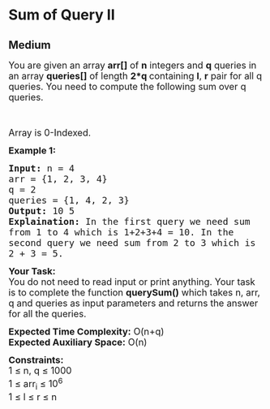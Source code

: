 # Sum of Query II
## Medium
<div class="problems_problem_content__Xm_eO"><p><span style="font-size:18px">You are given an array <strong>arr[]</strong> of <strong>n</strong> integers and <strong>q</strong> queries in an array <strong>queries[]</strong> of length <strong>2*q </strong>containing <strong>l</strong>, <strong>r</strong> pair for all q queries. You need to compute the following sum over q queries.</span></p>

<p><span style="font-size:18px">&nbsp;<img alt="" src="https://latex.codecogs.com/gif.latex?\sum_{i=l}^{r}arr[i]"></span></p>

<p><span style="font-size:18px">Array is 0-Indexed.</span></p>

<p><strong><span style="font-size:18px">Example 1:</span></strong></p>

<pre style="position: relative;"><span style="font-size:18px"><strong>Input:</strong> n = 4
arr = {1, 2, 3, 4}
q = 2
queries = {1, 4, 2, 3}
<strong>Output:</strong> 10 5
<strong>Explaination:</strong> In the first query we need sum 
from 1 to 4 which is 1+2+3+4 = 10. In the 
second query we need sum from 2 to 3 which is 
2 + 3 = 5.</span><div class="open_grepper_editor" title="Edit &amp; Save To Grepper"></div></pre>

<p><span style="font-size:18px"><strong>Your Task:</strong><br>
You do not need to read input or print anything. Your task is to complete the function <strong>querySum()</strong> which takes n, arr, q and queries as input parameters and returns the answer for all the queries.</span></p>

<p><span style="font-size:18px"><strong>Expected Time Complexity:</strong> O(n+q)<br>
<strong>Expected Auxiliary Space:</strong> O(n)</span></p>

<p><span style="font-size:18px"><strong>Constraints:</strong><br>
1 ≤ n, q ≤ 1000<br>
1 ≤ arr<sub>i</sub>&nbsp;≤ 10<sup>6</sup><br>
1 ≤ l ≤ r ≤ n</span></p>
</div>